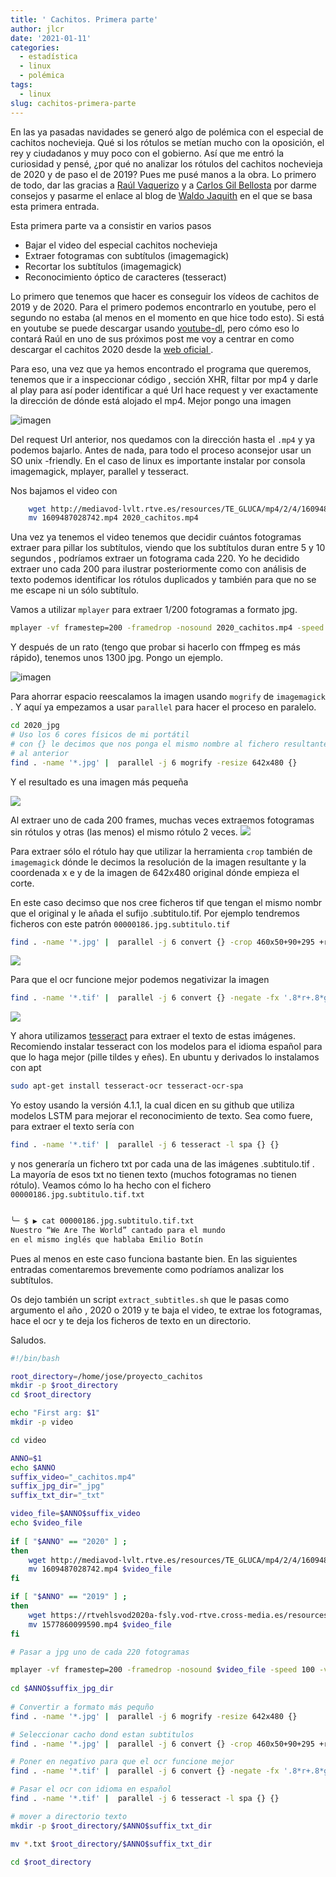 ```yaml
---
title: ' Cachitos. Primera parte'
author: jlcr
date: '2021-01-11'
categories:
  - estadística
  - linux
  - polémica
tags:
  - linux
slug: cachitos-primera-parte
---
```


En las ya pasadas navidades se generó algo de polémica con el especial de cachitos nochevieja. Qué si los rótulos se metían mucho con la oposición, el rey y ciudadanos y muy poco con el gobierno. Así que me entró la curiosidad y pensé, ¿por qué no analizar los rótulos del cachitos nochevieja de 2020 y de paso el de 2019? Pues me pusé manos a la obra. 
Lo primero de todo, dar las gracias a [Raúl Vaquerizo](https://analisisydecision.es/) y a [Carlos Gil Bellosta](https://www.datanalytics.com/) por darme consejos y pasarme el enlace al blog de [Waldo Jaquith](https://waldo.jaquith.org/blog/2011/02/ocr-video/) en el que se basa esta primera entrada. 

Esta primera parte va a consistir en varios pasos

* Bajar el video del especial cachitos nochevieja 
* Extraer fotogramas con subtítulos (imagemagick)
* Recortar los subtítulos (imagemagick)
* Reconocimiento óptico de caracteres (tesseract)

Lo primero que tenemos que hacer es conseguir los vídeos de cachitos de 2019 y de 2020. Para el primero podemos encontrarlo en youtube, pero el segundo no estaba (al menos en el momento en que hice todo esto).  Si está en youtube se puede descargar usando [youtube-dl](https://youtube-dl.org/https://youtube-dl.org/), pero cómo eso lo contará Raúl en uno de sus próximos post me voy a centrar en como descargar el cachitos 2020 desde la [web oficial ](https://www.rtve.es/alacarta/). 

Para eso, una vez que ya hemos encontrado el programa que queremos, tenemos que ir a inspeccionar código , sección XHR, filtar por mp4 y darle al play para así poder identificar a qué Url hace request y ver exactamente la dirección de dónde está alojado el mp4. Mejor pongo una imagen

![imagen](/post/2021-01-11-cachitos-primera-parte_files/cachitos_2020.png)


Del request Url anterior, nos quedamos con la dirección hasta el `.mp4` y ya podemos bajarlo. 
Antes de nada, para todo el proceso aconsejor usar un SO unix -friendly. En el caso de linux es importante instalar por consola imagemagick, mplayer, parallel y tesseract. 

Nos bajamos el video con 

```bash
    wget http://mediavod-lvlt.rtve.es/resources/TE_GLUCA/mp4/2/4/1609487028742.mp4
    mv 1609487028742.mp4 2020_cachitos.mp4

```

Una vez ya tenemos el video tenemos que decidir cuántos fotogramas extraer para pillar los subtítulos, viendo que los subtítulos duran entre 5 y 10 segundos , podríamos extraer un fotograma cada 220. Yo he decidido extraer uno cada 200 para ilustrar posteriormente como con análisis de texto podemos identificar los rótulos duplicados y también para que no se me escape ni un sólo subtítulo. 

Vamos a utilizar `mplayer` para extraer 1/200 fotogramas a formato jpg. 

```bash
mplayer -vf framestep=200 -framedrop -nosound 2020_cachitos.mp4 -speed 100 -vo jpeg:outdir=2020_jpg 
```

Y después de un rato (tengo que probar si hacerlo con ffmpeg es más rápido), tenemos unos 1300 jpg. Pongo un ejemplo.  

![imagen](/post/2021-01-11-cachitos-primera-parte_files/00000186_original_size)

Para ahorrar espacio reescalamos la imagen usando `mogrify` de `imagemagick` . Y aquí ya empezamos a usar `parallel` para hacer el proceso en paralelo. 

```bash
cd 2020_jpg
# Uso los 6 cores físicos de mi portátil
# con {} le decimos que nos ponga el mismo nombre al fichero resultante, sustituyendo
# al anterior
find . -name '*.jpg' |  parallel -j 6 mogrify -resize 642x480 {}
```

Y el resultado es una imagen más pequeña

![](/post/2021-01-11-cachitos-primera-parte_files/00000186.jpg)

Al extraer uno de cada 200 frames, muchas veces extraemos fotogramas sin rótulos y otras (las menos) el mismo rótulo 2 veces. 
![](/post/2021-01-11-cachitos-primera-parte_files/00000187.jpg)


Para extraer sólo el rótulo hay que utilizar la herramienta `crop` también de `imagemagick` dónde le decimos la resolución de la imagen resultante y la coordenada x e y de la imagen de 642x480 original dónde empieza el corte. 

En este caso decimso que nos cree ficheros tif que tengan el mismo nombr que el original y le añada el sufijo .subtitulo.tif. Por ejemplo tendremos ficheros con este patrón `00000186.jpg.subtitulo.tif` 

```bash
find . -name '*.jpg' |  parallel -j 6 convert {} -crop 460x50+90+295 +repage -compress none -depth 8 {}.subtitulo.tif
```

![](/post/2021-01-11-cachitos-primera-parte_files/00000186.jpg.subtitulo.png)

Para que el ocr funcione mejor podemos negativizar la imagen

```bash
find . -name '*.tif' |  parallel -j 6 convert {} -negate -fx '.8*r+.8*g+0*b' -compress none -depth 8 {}
```

![](/post/2021-01-11-cachitos-primera-parte_files/00000187.jpg.subtitulo.png)

Y ahora utilizamos [tesseract](https://github.com/tesseract-ocr/tesseract) para extraer el texto de estas imágenes. Recomiendo instalar tesseract con los modelos para el idioma español para que lo haga mejor (pille tildes y eñes). En ubuntu y derivados lo instalamos con apt

```bash
sudo apt-get install tesseract-ocr tesseract-ocr-spa
```

Yo estoy usando la versión 4.1.1, la cual dicen en su github que utiliza modelos LSTM para mejorar el reconocimiento de texto. Sea como fuere, para extraer el texto  sería con 

```bash
find . -name '*.tif' |  parallel -j 6 tesseract -l spa {} {}
```

y nos generaría un fichero txt por cada una de las imágenes .subtitulo.tif . La mayoría de esos txt no tienen texto (muchos fotogramas no tienen rótulo). Veamos cómo lo ha hecho con el fichero `00000186.jpg.subtitulo.tif.txt`

```bash

╰─ $ ▶ cat 00000186.jpg.subtitulo.tif.txt 
Nuestro “We Are The World” cantado para el mundo
en el mismo inglés que hablaba Emilio Botín

```

Pues al menos en este caso funciona bastante bien. En las siguientes entradas comentaremos brevemente como podríamos analizar los subtítulos. 

Os dejo también un script `extract_subtitles.sh` que le pasas como argumento el año , 2020 o 2019 y te baja el video, te extrae los fotogramas, hace el ocr y te deja los ficheros de texto en un directorio. 

Saludos.


```bash
#!/bin/bash

root_directory=/home/jose/proyecto_cachitos
mkdir -p $root_directory
cd $root_directory

echo "First arg: $1"
mkdir -p video

cd video

ANNO=$1
echo $ANNO
suffix_video="_cachitos.mp4"
suffix_jpg_dir="_jpg"
suffix_txt_dir="_txt"

video_file=$ANNO$suffix_video
echo $video_file
 
if [ "$ANNO" == "2020" ] ;
then
    wget http://mediavod-lvlt.rtve.es/resources/TE_GLUCA/mp4/2/4/1609487028742.mp4
    mv 1609487028742.mp4 $video_file
fi

if [ "$ANNO" == "2019" ] ;
then
    wget https://rtvehlsvod2020a-fsly.vod-rtve.cross-media.es/resources/TE_GLUCA/mp4/0/9/1577860099590.mp4
    mv 1577860099590.mp4 $video_file
fi

# Pasar a jpg uno de cada 220 fotogramas

mplayer -vf framestep=200 -framedrop -nosound $video_file -speed 100 -vo jpeg:outdir=$ANNO$suffix_jpg_dir 
 
cd $ANNO$suffix_jpg_dir 
 
# Convertir a formato más pequño
find . -name '*.jpg' |  parallel -j 6 mogrify -resize 642x480 {}

# Seleccionar cacho dond estan subtitulos
find . -name '*.jpg' |  parallel -j 6 convert {} -crop 460x50+90+295 +repage -compress none -depth 8 {}.subtitulo.tif

# Poner en negativo para que el ocr funcione mejor
find . -name '*.tif' |  parallel -j 6 convert {} -negate -fx '.8*r+.8*g+0*b' -compress none -depth 8 {}

# Pasar el ocr con idioma en español
find . -name '*.tif' |  parallel -j 6 tesseract -l spa {} {}

# mover a directorio texto
mkdir -p $root_directory/$ANNO$suffix_txt_dir

mv *.txt $root_directory/$ANNO$suffix_txt_dir

cd $root_directory

```
